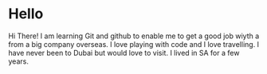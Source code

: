 # Hello

Hi There!
I am learning Git and github to enable me to get a good job wiyth a from a big company overseas.
I love playing with code and I love travelling. I have never been to Dubai but would love to visit. I lived in SA for a few years.
